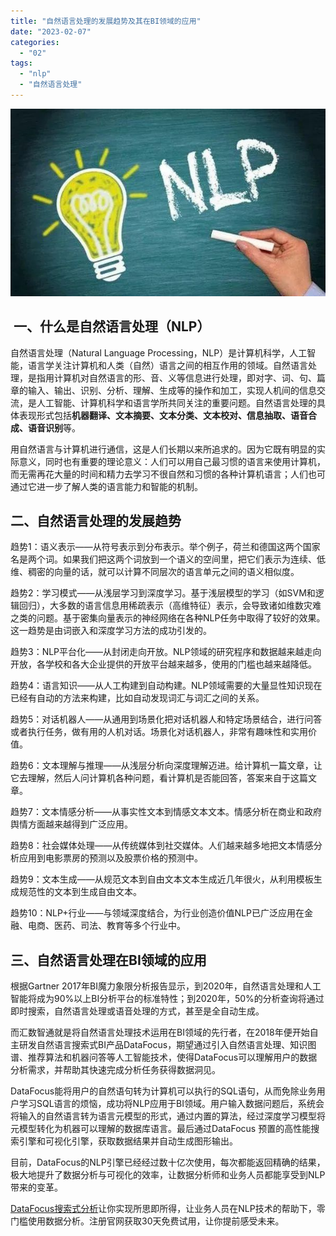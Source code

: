 ```yaml
---
title: "自然语言处理的发展趋势及其在BI领域的应用"
date: "2023-02-07"
categories: 
  - "02"
tags: 
  - "nlp"
  - "自然语言处理"
---
```


![1652236902782971.jpeg](images/1675732567-1652236902782971-jpeg.jpeg)

##  **一、什么是自然语言处理（NLP）**

自然语言处理（Natural Language Processing，NLP）是计算机科学，人工智能，语言学关注计算机和人类（自然）语言之间的相互作用的领域。自然语言处理，是指用计算机对自然语言的形、音、义等信息进行处理，即对字、词、句、篇章的输入、输出、识别、分析、理解、生成等的操作和加工，实现人机间的信息交流，是人工智能、计算机科学和语言学所共同关注的重要问题。自然语言处理的具体表现形式包括**机器翻译、文本摘要、文本分类、文本校对、信息抽取、语音合成、语音识别**等。

用自然语言与计算机进行通信，这是人们长期以来所追求的。因为它既有明显的实际意义，同时也有重要的理论意义：人们可以用自己最习惯的语言来使用计算机，而无需再花大量的时间和精力去学习不很自然和习惯的各种计算机语言；人们也可通过它进一步了解人类的语言能力和智能的机制。

## ****二、自然语言处理的发展趋势****

趋势1：语义表示——从符号表示到分布表示。举个例子，荷兰和德国这两个国家名是两个词。如果我们把这两个词放到一个语义的空间里，把它们表示为连续、低维、稠密的向量的话，就可以计算不同层次的语言单元之间的语义相似度。

趋势2：学习模式——从浅层学习到深度学习。基于浅层模型的学习（如SVM和逻辑回归），大多数的语言信息用稀疏表示（高维特征）表示，会导致诸如维数灾难之类的问题。基于密集向量表示的神经网络在各种NLP任务中取得了较好的效果。这一趋势是由词嵌入和深度学习方法的成功引发的。

趋势3：NLP平台化——从封闭走向开放。NLP领域的研究程序和数据越来越走向开放，各学校和各大企业提供的开放平台越来越多，使用的门槛也越来越降低。

趋势4：语言知识——从人工构建到自动构建。NLP领域需要的大量显性知识现在已经有自动的方法来构建，比如自动发现词汇与词汇之间的关系。

趋势5：对话机器人——从通用到场景化把对话机器人和特定场景结合，进行问答或者执行任务，做有用的人机对话。场景化对话机器人，非常有趣味性和实用价值。

趋势6：文本理解与推理——从浅层分析向深度理解迈进。给计算机一篇文章，让它去理解，然后人问计算机各种问题，看计算机是否能回答，答案来自于这篇文章。

趋势7：文本情感分析——从事实性文本到情感文本文本。情感分析在商业和政府舆情方面越来越得到广泛应用。

趋势8：社会媒体处理——从传统媒体到社交媒体。人们越来越多地把文本情感分析应用到电影票房的预测以及股票价格的预测中。

趋势9：文本生成——从规范文本到自由文本文本生成近几年很火，从利用模板生成规范性的文本到生成自由文本。

趋势10：NLP+行业——与领域深度结合，为行业创造价值NLP已广泛应用在金融、电商、医药、司法、教育等多个行业中。

## ****三、自然语言处理在BI领域的应用****

根据Gartner 2017年BI魔力象限分析报告显示，到2020年，自然语言处理和人工智能将成为90%以上BI分析平台的标准特性；到2020年，50%的分析查询将通过即时搜索，自然语言处理或语音处理的方式，甚至是全自动生成。

而汇数智通就是将自然语言处理技术运用在BI领域的先行者，在2018年便开始自主研发自然语言搜索式BI产品DataFocus，期望通过引入自然语言处理、知识图谱、推荐算法和机器问答等人工智能技术，使得DataFocus可以理解用户的数据分析需求，并帮助其快速完成分析任务获得数据洞见。

DataFocus能将用户的自然语句转为计算机可以执行的SQL语句，从而免除业务用户学习SQL语言的烦恼，成功将NLP应用于BI领域。用户输入数据问题后，系统会将输入的自然语言转为语言元模型的形式，通过内置的算法，经过深度学习模型将元模型转化为机器可以理解的数据库语言。最后通过DataFocus 预置的高性能搜索引擎和可视化引擎，获取数据结果并自动生成图形输出。

目前，DataFocus的NLP引擎已经经过数十亿次使用，每次都能返回精确的结果，极大地提升了数据分析与可视化的效率，让数据分析师和业务人员都能享受到NLP带来的变革。

[DataFocus搜索式分析](https://www.datafocus.ai)让你实现所思即所得，让业务人员在NLP技术的帮助下，零门槛使用数据分析。注册官网获取30天免费试用，让你提前感受未来。
